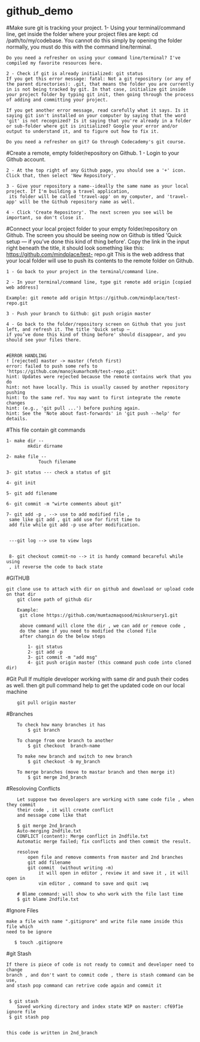 # github_demo


#Make sure git is tracking your project.
    1- Using your terminal/command line, get inside the folder where your project files are kept: cd /path/to/my/codebase.
    You cannot do this simply by opening the folder normally, you must do this with the command line/terminal.
    
    Do you need a refresher on using your command line/terminal? I've compiled my favorite resources here.
    
    2 - Check if git is already initialized: git status
    If you get this error message: fatal: Not a git repository (or any of the parent directories): .git, that means the folder you are currently in is not being tracked by git. In that case, initialize git inside your project folder by typing git init, then going through the process of adding and committing your project.
    
    If you get another error message, read carefully what it says. Is it saying git isn't installed on your computer by saying that the word 'git' is not recognized? Is it saying that you're already in a folder or sub-folder where git is initialized? Google your error and/or output to understand it, and to figure out how to fix it.
    
    Do you need a refresher on git? Go through Codecademy's git course.

#Create a remote, empty folder/repository on Github.
    1 - Login to your Github account.
    
    2 - At the top right of any Github page, you should see a '+' icon. Click that, then select 'New Repository'.
    
    3 - Give your repository a name--ideally the same name as your local project. If I'm building a travel application,
     its folder will be called 'travel-app' on my computer, and 'travel-app' will be the Github repository name as well.
    
    4 - Click 'Create Repository'. The next screen you see will be important, so don't close it.

#Connect your local project folder to your empty folder/repository on Github.
    The screen you should be seeing now on Github is titled 'Quick setup — if you’ve done this kind of thing before'.
    Copy the link in the input right beneath the title, it should look something like this: https://github.com/mindplace/test-
    repo.git This is the web address that your local folder will use to push its contents to the remote folder on Github.
    
    1 - Go back to your project in the terminal/command line.
    
    2 - In your terminal/command line, type git remote add origin [copied web address]
    
    Example: git remote add origin https://github.com/mindplace/test-repo.git
    
    3 - Push your branch to Github: git push origin master
    
    4 - Go back to the folder/repository screen on Github that you just left, and refresh it. The title 'Quick setup — 
    if you’ve done this kind of thing before' should disappear, and you should see your files there.


    #ERROR HANDLING
    ! [rejected] master -> master (fetch first)
    error: failed to push some refs to 'https://github.com/manojkumarhcm9/test-repo.git'
    hint: Updates were rejected because the remote contains work that you do
    hint: not have locally. This is usually caused by another repository pushing
    hint: to the same ref. You may want to first integrate the remote changes
    hint: (e.g., 'git pull ...') before pushing again.
    hint: See the 'Note about fast-forwards' in 'git push --help' for details.


#This file contain git commands 

    1- make dir --
            mkdir dirname
    
    2- make file --
                Touch filename 
     
    3- git status --- check a status of git 
     
    4- git init
    
    5- git add filename
    
    6- git commit -m "wirte comments about git"
    
    7- git add -p , --> use to add modified file ,
     same like git add , git add use for first time to 
     add file while git add -p use after modification.
     
     
     ---git log --> use to view logs 
     
     
     8- git checkout commit-no --> it is handy command becareful while using
     , it reverse the code to back state

#GITHUB 
    
    git clone use to attach with dir on github and download or upload code on that dir
        git clone path of github dir
        
        Example:
         git clone https://github.com/mumtazmaqsood/misknursery1.git
         
         above command will clone the dir , we can add or remove code , 
         do the same if you need to modified the cloned file
         after changin do the below steps
            
            1- git status
            2- git add -p
            3- git commit -m "add msg"
            4- git push origin master (this command push code into cloned dir)
    
#Git Pull
    If multiple developer working with same dir and push their codes as well. then
    git pull command help to get the updated code on our local machine
    
        git pull origin master 
     
#Branches

        To check how many branches it has 
            $ git branch
            
        To change from one branch to another 
            $ git checkout  branch-name 
         
        To make new branch and switch to new branch
            $ git checkout -b my_branch
        
        To merge branches (move to mastar branch and then merge it) 
            $ git merge 2nd_branch
         
#Resoloving Conflicts
        
        Let suppose two deveolopers are working with same code file , when they commit
        their code , it will create conflict
        and message come like that
        
        $ git merge 2nd_branch
        Auto-merging 2ndfile.txt
        CONFLICT (content): Merge conflict in 2ndfile.txt
        Automatic merge failed; fix conflicts and then commit the result.  
        
        resolove
            open file and remove comments from master and 2nd branches
            git add filename
            git commit  (without writing -m)
                it will open in editor , review it and save it , it will open in 
                vim editor , command to save and quit :wq
        
        # Blame command: will show to who work with the file last time
        $ git blame 2ndfile.txt
        
#Ignore Files
    
    make a file with name ".gitignore" and write file name inside this file which 
    need to be ignore 
    
       $ touch .gitignore 

#git Stash 

    If there is piece of code is not ready to commit and developer need to change
    branch , and don't want to commit code , there is stash command can be use, 
    and stash pop command can retrive code again and commit it 
 
        
     $ git stash
        Saved working directory and index state WIP on master: cf69f1e ignore file
     $ git stash pop

        
    this code is written in 2nd_branch

